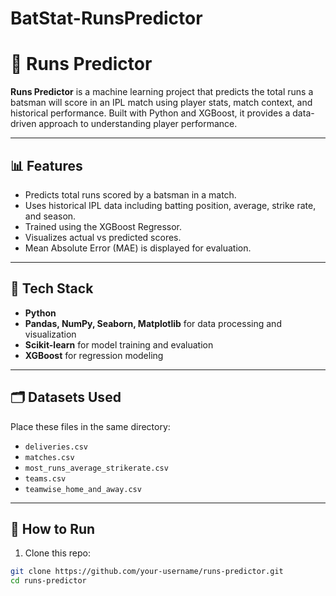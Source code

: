 # BatStat-RunsPredictor

# 🏏 Runs Predictor

**Runs Predictor** is a machine learning project that predicts the total runs a batsman will score in an IPL match using player stats, match context, and historical performance. Built with Python and XGBoost, it provides a data-driven approach to understanding player performance.

---

## 📊 Features

- Predicts total runs scored by a batsman in a match.
- Uses historical IPL data including batting position, average, strike rate, and season.
- Trained using the XGBoost Regressor.
- Visualizes actual vs predicted scores.
- Mean Absolute Error (MAE) is displayed for evaluation.

---

## 🧠 Tech Stack

- **Python**
- **Pandas, NumPy, Seaborn, Matplotlib** for data processing and visualization
- **Scikit-learn** for model training and evaluation
- **XGBoost** for regression modeling

---

## 🗂️ Datasets Used

Place these files in the same directory:
- `deliveries.csv`
- `matches.csv`
- `most_runs_average_strikerate.csv`
- `teams.csv`
- `teamwise_home_and_away.csv`

---

## 🚀 How to Run

1. Clone this repo:

```bash
git clone https://github.com/your-username/runs-predictor.git
cd runs-predictor
